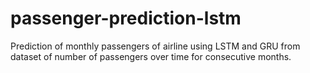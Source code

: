 # passenger-prediction-lstm
Prediction of monthly passengers of airline using LSTM and GRU from dataset of number of passengers over time for consecutive months.
